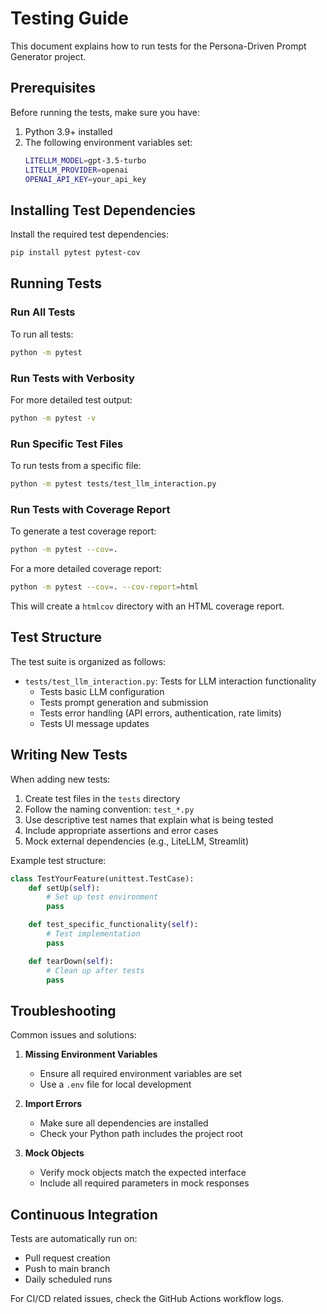 # Testing Guide

This document explains how to run tests for the Persona-Driven Prompt Generator project.

## Prerequisites

Before running the tests, make sure you have:

1. Python 3.9+ installed
2. The following environment variables set:
   ```bash
   LITELLM_MODEL=gpt-3.5-turbo
   LITELLM_PROVIDER=openai
   OPENAI_API_KEY=your_api_key
   ```

## Installing Test Dependencies

Install the required test dependencies:

```bash
pip install pytest pytest-cov
```

## Running Tests

### Run All Tests

To run all tests:

```bash
python -m pytest
```

### Run Tests with Verbosity

For more detailed test output:

```bash
python -m pytest -v
```

### Run Specific Test Files

To run tests from a specific file:

```bash
python -m pytest tests/test_llm_interaction.py
```

### Run Tests with Coverage Report

To generate a test coverage report:

```bash
python -m pytest --cov=.
```

For a more detailed coverage report:

```bash
python -m pytest --cov=. --cov-report=html
```

This will create a `htmlcov` directory with an HTML coverage report.

## Test Structure

The test suite is organized as follows:

- `tests/test_llm_interaction.py`: Tests for LLM interaction functionality
  - Tests basic LLM configuration
  - Tests prompt generation and submission
  - Tests error handling (API errors, authentication, rate limits)
  - Tests UI message updates

## Writing New Tests

When adding new tests:

1. Create test files in the `tests` directory
2. Follow the naming convention: `test_*.py`
3. Use descriptive test names that explain what is being tested
4. Include appropriate assertions and error cases
5. Mock external dependencies (e.g., LiteLLM, Streamlit)

Example test structure:

```python
class TestYourFeature(unittest.TestCase):
    def setUp(self):
        # Set up test environment
        pass

    def test_specific_functionality(self):
        # Test implementation
        pass

    def tearDown(self):
        # Clean up after tests
        pass
```

## Troubleshooting

Common issues and solutions:

1. **Missing Environment Variables**
   - Ensure all required environment variables are set
   - Use a `.env` file for local development

2. **Import Errors**
   - Make sure all dependencies are installed
   - Check your Python path includes the project root

3. **Mock Objects**
   - Verify mock objects match the expected interface
   - Include all required parameters in mock responses

## Continuous Integration

Tests are automatically run on:
- Pull request creation
- Push to main branch
- Daily scheduled runs

For CI/CD related issues, check the GitHub Actions workflow logs.
